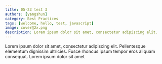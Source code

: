 ```yaml
---
title: 05-23 test 3
authors: [yangshun]
category: Best Practices
tags: [welcome, hello, test, javascript]
image: cover@2x.png
description: Lorem ipsum dolor sit amet, consectetur adipiscing elit. 
---
```


Lorem ipsum dolor sit amet, consectetur adipiscing elit. Pellentesque elementum dignissim ultricies. Fusce rhoncus ipsum tempor eros aliquam consequat. Lorem ipsum dolor sit amet
